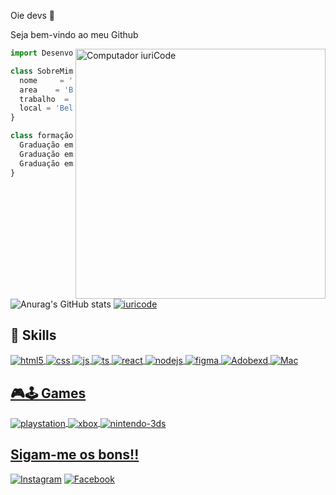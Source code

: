 
Oie devs 👋 <br>

Seja bem-vindo ao meu Github

<img src="https://raw.githubusercontent.com/MicaelliMedeiros/micaellimedeiros/master/image/computer-illustration.png" min-width="400px" max-width="400px" width="400px" align="right" alt="Computador iuriCode">


```js
import Desenvolvedor from 'Felipe ';

class SobreMim extends Desenvolvedor {
  nome     = 'Felipe';
  area    = 'Back-end Ruby on Rails';
  trabalho  = 'Calenda';
  local = 'Belo-Horizonte';
}

class formação extends Acadêmica {
  Graduação em = ['Marketing'];
  Graduação em = ['Designer Gráfico'];
  Graduação em = ['Sistemas para Web'];
}
```

![Anurag's GitHub stats](https://github-readme-stats.vercel.app/api?username=felipesantos1985&show_icons=true&theme=radical)
[![iuricode](https://github-readme-stats.vercel.app/api/top-langs/?username=felipesantos1985&hide=html&layout=compact&theme=radical)](https://github.com/felipesantos1985/)



## 🚀 Skills

  <div style="display: inline_block">
  <a href="https://www.linkedin.com/in/felpsan/">
  <img align="center" alt="html5" src="https://img.shields.io/badge/HTML5-E34F26?style=for-the-badge&logo=html5&logoColor=white" />
  <img align="center" alt="css" src="https://img.shields.io/badge/CSS3-1572B6?style=for-the-badge&logo=css3&logoColor=white" />
  <img align="center" alt="js" src="https://img.shields.io/badge/JavaScript-F7DF1E?style=for-the-badge&logo=javascript&logoColor=black" />
  <img align="center" alt="ts" src="https://img.shields.io/badge/PHP-777BB4?style=for-the-badge&logo=php&logoColor=white" />
  <img align="center" alt="react" src="https://img.shields.io/badge/Ruby-CC342D?style=for-the-badge&logo=ruby&logoColor=white" />
  <img align="center" alt="nodejs" src="https://img.shields.io/badge/C%2B%2B-00599C?style=for-the-badge&logo=c%2B%2B&logoColor=white" />
  <img align="center" alt="figma" src="https://img.shields.io/badge/Figma-F24E1E?style=for-the-badge&logo=figma&logoColor=white" />
  <img align="center" alt="Adobexd" src="https://img.shields.io/badge/Adobe%20XD-470137?style=for-the-badge&logo=Adobe%20XD&logoColor=#FF61F6" />
  <img align="center" alt="Mac" src="https://img.shields.io/badge/mac%20os-000000?style=for-the-badge&logo=apple&logoColor=white" />




## 🎮🕹 Games

    

<div style="display: inline_block">
  <a href="https://www.linkedin.com/in/felpsan/">
  <img align="center" alt="playstation" src="https://img.shields.io/badge/PlayStation-003791?style=for-the-badge&logo=playstation&logoColor=white" />
  <img align="center" alt="xbox" src="https://img.shields.io/badge/Xbox-107C10?style=for-the-badge&logo=xbox&logoColor=white" />
  <img align="center" alt="nintendo-3ds" src="https://img.shields.io/badge/Nintendo_3DS-D12228?style=for-the-badge&logo=nintendo-3ds&logoColor=white" />

    
 ## Sigam-me os bons!!
    
[![Instagram](https://img.shields.io/badge/Instagram-E4405F?style=for-the-badge&logo=instagram&logoColor=white)](https://instagram.com/felpsan_)
[![Facebook](https://img.shields.io/badge/Twitter-1DA1F2?style=for-the-badge&logo=twitter&logoColor=white)](https://twitter.com/felpsan_)



</div><br/>

